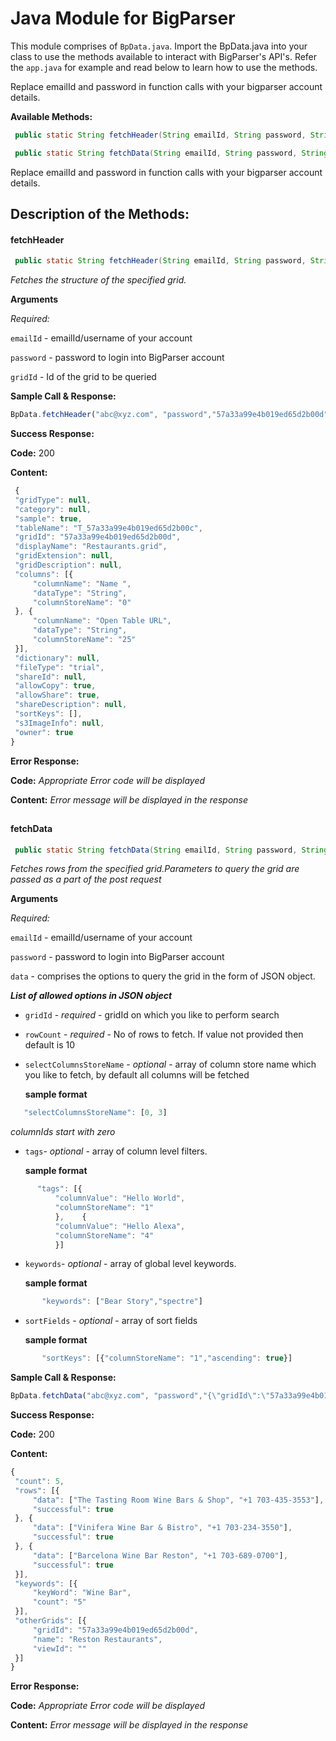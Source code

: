 # Java Module for BigParser

This module comprises of `BpData.java`. Import the BpData.java into your class to use the methods available to interact with BigParser's API's. Refer the `app.java` for example and read below to learn how to use the methods.

Replace emailId and password in function calls with your bigparser account details.

**Available Methods:**
```java
 public static String fetchHeader(String emailId, String password, String gridId)
```
```java
 public static String fetchData(String emailId, String password, String data)
```
Replace emailId and password in function calls with your bigparser account details. 

## Description of the Methods:


#### fetchHeader
```java
 public static String fetchHeader(String emailId, String password, String gridId)
```
*Fetches the structure of the specified grid.*

**Arguments**

*Required:*
 
   `emailId` - emailId/username of your account
   
   `password` - password to login into BigParser account
   
   `gridId` - Id of the grid to be queried
   
**Sample Call & Response:**

  ```javascript
  BpData.fetchHeader("abc@xyz.com", "password","57a33a99e4b019ed65d2b00d");
 ``` 
**Success Response:**

   **Code:** 200
   
   **Content:**  
   ```javascript
    {
    "gridType": null,
    "category": null,
    "sample": true,
    "tableName": "T_57a33a99e4b019ed65d2b00c",
    "gridId": "57a33a99e4b019ed65d2b00d",
    "displayName": "Restaurants.grid",
    "gridExtension": null,
    "gridDescription": null,
    "columns": [{
        "columnName": "Name ",
        "dataType": "String",
        "columnStoreName": "0"
    }, {
        "columnName": "Open Table URL",
        "dataType": "String",
        "columnStoreName": "25"
    }],
    "dictionary": null,
    "fileType": "trial",
    "shareId": null,
    "allowCopy": true,
    "allowShare": true,
    "shareDescription": null,
    "sortKeys": [],
    "s3ImageInfo": null,
    "owner": true
}
   ```
   **Error Response:**
   
   **Code:** *Appropriate Error code will be displayed*
   
   **Content:** *Error message will be displayed in the response*
##   
#### fetchData
```java
 public static String fetchData(String emailId, String password, String data)
```
*Fetches rows from the specified grid.Parameters to query the grid are passed as a part of the post request*

**Arguments**

*Required:*
 
   `emailId` - emailId/username of your account
   
   `password` - password to login into BigParser account
   
   `data` - comprises the options to query the grid in the form of JSON object.
   
  
   ***List of allowed options in JSON object***
   
* `gridId` - *required* - gridId on which you like to perform search

* `rowCount`	- *required* - No of rows to fetch. If value not provided then default is 10

* `selectColumnsStoreName` - *optional* - array of column store name which you like to fetch, by default all columns will be fetched

	**sample format**

```javascript
   "selectColumnsStoreName": [0, 3]
```
*columnIds start with zero*

* `tags`-	*optional* - array of column level filters. 

	**sample format**

```javascript
      "tags": [{
          "columnValue": "Hello World",
          "columnStoreName": "1"
          },	{
          "columnValue": "Hello Alexa",
          "columnStoreName": "4"
          }]
```
* `keywords`- *optional* - array of global level keywords.

	**sample format**
 
 ```javascript
		"keywords": ["Bear Story","spectre"]
 ```

* `sortFields` - *optional* - array of sort fields
    
	 **sample format**
 ```javascript
		"sortKeys": [{"columnStoreName": "1","ascending": true}]
 ```

**Sample Call & Response:**

  ```javascript
BpData.fetchData("abc@xyz.com", "password","{\"gridId\":\"57a33a99e4b019ed65d2b00d\",\"keywords\": [\"Wine Bar\"],\"selectColumnsStoreName\": [0,3],\"rowCount\":\"3\"}");
``` 
**Success Response:**

   **Code:** 200
   
   **Content:**  
   ```javascript
   {
    "count": 5,
    "rows": [{
        "data": ["The Tasting Room Wine Bars & Shop", "+1 703-435-3553"],
        "successful": true
    }, {
        "data": ["Vinifera Wine Bar & Bistro", "+1 703-234-3550"],
        "successful": true
    }, {
        "data": ["Barcelona Wine Bar Reston", "+1 703-689-0700"],
        "successful": true
    }],
    "keywords": [{
        "keyWord": "Wine Bar",
        "count": "5"
    }],
    "otherGrids": [{
        "gridId": "57a33a99e4b019ed65d2b00d",
        "name": "Reston Restaurants",
        "viewId": ""
    }]
}
```
  **Error Response:**
   
   **Code:** *Appropriate Error code will be displayed*
   
   **Content:** *Error message will be displayed in the response*
   ##

